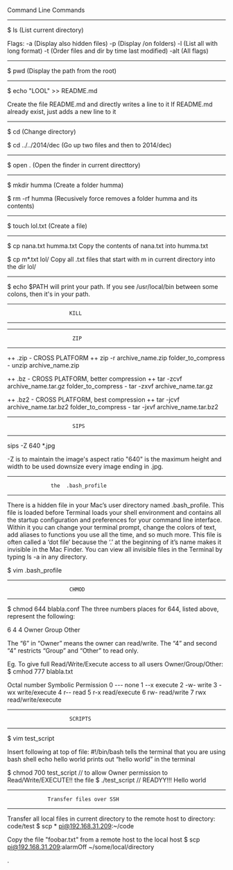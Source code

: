 Command Line Commands


-------------------------------------------------------

$ ls     (List current directory)

Flags:
-a       (Display also hidden files)
-p       (Display /on folders)
-l       (List all with long format)
-t       (Order files and dir by time last modified)
-alt     (All flags)

-------------------------------------------------------

$ pwd  (Display the path from the root)

-------------------------------------------------------

$ echo "LOOL" >> README.md

Create the file README.md and directly writes a line to it
If README.md already exist, just adds a new line to it

-------------------------------------------------------

$ cd                 (Change directory)

$ cd ../../2014/dec  (Go up two files and then to 2014/dec)

-------------------------------------------------------

$ open .         (Open the finder in current directtory)

-------------------------------------------------------

$ mkdir humma    (Create a folder humma)

$ rm -rf humma   (Recusively force removes a folder humma and its contents)

-------------------------------------------------------

$ touch lol.txt  (Create a file)

-------------------------------------------------------

$ cp nana.txt humma.txt
	Copy the contents of nana.txt into humma.txt

$ cp m*.txt lol/
	Copy all .txt files that start with m in current directory into the dir lol/

-------------------------------------------------------

$ echo $PATH
	will print your path. If you see /usr/local/bin between some colons, then it's in your path.

-------------------------------------------------------
                        KILL
-------------------------------------------------------

-------------------------------------------------------
                         ZIP
-------------------------------------------------------
++ .zip - CROSS PLATFORM ++
	zip -r archive_name.zip folder_to_compress
		- unzip archive_name.zip

++ .bz - CROSS PLATFORM, better compression ++
	tar -zcvf archive_name.tar.gz folder_to_compress
		- tar -zxvf archive_name.tar.gz

++ .bz2 - CROSS PLATFORM, best compression ++
	tar -jcvf archive_name.tar.bz2 folder_to_compress
		- tar -jxvf archive_name.tar.bz2

-------------------------------------------------------
                         SIPS
-------------------------------------------------------

sips -Z 640 *.jpg

-Z is to maintain the image's aspect ratio
"640" is the maximum height and width to be used
downsize every image ending in .jpg.

-------------------------------------------------------
                  the  .bash_profile
-------------------------------------------------------

There is a hidden file in your Mac’s user directory named .bash_profile.
This file is loaded before Terminal loads your shell environment and
contains all the startup configuration and preferences for your command line interface.
Within it you can change your terminal prompt, change the colors of text,
add aliases to functions you use all the time, and so much more.
This file is often called a ‘dot file’ because the ‘.’ at the beginning
of it’s name makes it invisible in the Mac Finder. You can view all
invisible files in the Terminal by typing ls -a in any directory.

$ vim .bash_profile

-------------------------------------------------------
                        CHMOD
-------------------------------------------------------

$ chmod 644 blabla.conf
The three numbers places for 644, listed above, represent the following:

  6     4     4
Owner Group Other

The “6” in “Owner” means the owner can read/write. The “4” and second “4” restricts “Group” and “Other” to read only.

Eg. To give full Read/Write/Execute access to all users Owner/Group/Other:
$ cmhod 777 blabla.txt



Octal number	Symbolic	Permission
0	---	none
1	--x	execute
2	-w-	write
3	-wx	write/execute
4	r--	read
5	r-x	read/execute
6	rw-	read/write
7	rwx	read/write/execute

-------------------------------------------------------
                        SCRIPTS
-------------------------------------------------------

$ vim test_script

Insert following at top of file:
	#!/bin/bash         tells the terminal that you are using bash shell
	echo hello world    prints out “hello world” in the terminal

$ chmod 700 test_script   // to allow Owner permission to Read/Write/EXECUTE!! the file
$ ./test_script           // READYY!!!
Hello world

-------------------------------------------------------
                 Transfer files over SSH
-------------------------------------------------------

Transfer all local files in current directory to the remote host to directory: code/test
$ scp * pi@192.168.31.209:~/code

Copy the file "foobar.txt" from a remote host to the local host
$ scp pi@192.168.31.209:alarmOff ~/some/local/directory



.
